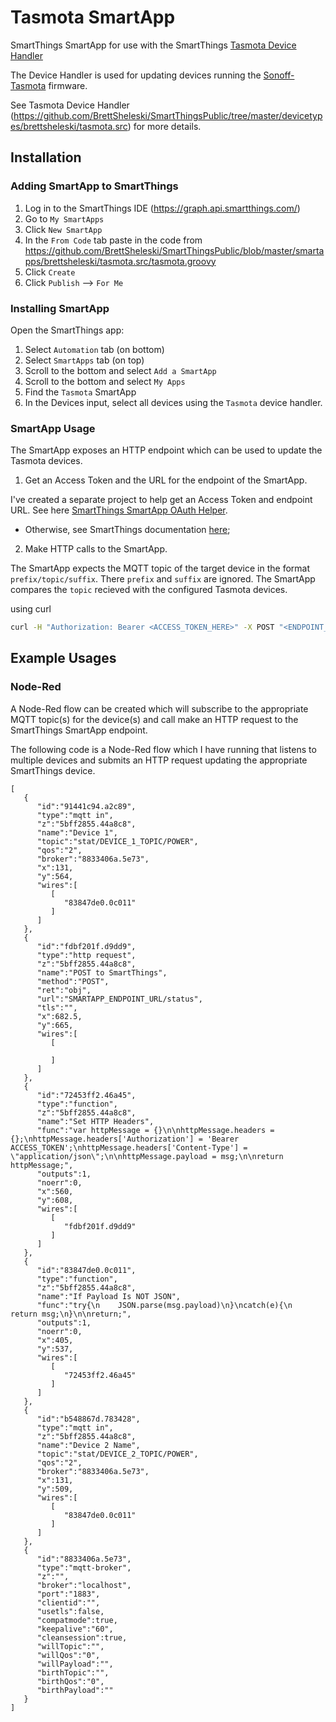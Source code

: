 # Tasmota SmartApp
SmartThings SmartApp for use with the SmartThings [Tasmota Device Handler](https://github.com/BrettSheleski/SmartThingsPublic/tree/master/devicetypes/brettsheleski/tasmota.src)

The Device Handler is used for updating devices running the [Sonoff-Tasmota](https://github.com/arendst/Sonoff-Tasmota) firmware.

See Tasmota Device Handler (https://github.com/BrettSheleski/SmartThingsPublic/tree/master/devicetypes/brettsheleski/tasmota.src) for more details.

## Installation
### Adding SmartApp to SmartThings
1. Log in to the SmartThings IDE (https://graph.api.smartthings.com/)
2. Go to `My SmartApps`
3. Click `New SmartApp`
4. In the `From Code` tab paste in the code from https://github.com/BrettSheleski/SmartThingsPublic/blob/master/smartapps/brettsheleski/tasmota.src/tasmota.groovy
5. Click `Create`
6. Click `Publish` --> `For Me`

### Installing SmartApp
Open the SmartThings app:
1.  Select `Automation` tab (on bottom)
2.  Select `SmartApps` tab (on top)
3.  Scroll to the bottom and select `Add a SmartApp`
4.  Scroll to the bottom and select `My Apps`
5.  Find the `Tasmota` SmartApp
6.  In the Devices input, select all devices using the `Tasmota` device handler.

### SmartApp Usage
The SmartApp exposes an HTTP endpoint which can be used to update the Tasmota devices.

1.  Get an Access Token and the URL for the endpoint of the SmartApp.

I've created a separate project to help get an Access Token and endpoint URL. See here [SmartThings SmartApp OAuth Helper](https://github.com/BrettSheleski/SmartThings-SmartApp-OAuth-Helper).
- Otherwise, see SmartThings documentation [here](http://docs.smartthings.com/en/latest/smartapp-web-services-developers-guide/authorization.html);

2.  Make HTTP calls to the SmartApp.

The SmartApp expects the MQTT topic of the target device in the format `prefix/topic/suffix`.  There `prefix` and `suffix` are ignored.  The SmartApp compares the `topic` recieved with the configured Tasmota devices.

using curl
```bash
curl -H "Authorization: Bearer <ACCESS_TOKEN_HERE>" -X POST "<ENDPOINT_URL_HERE>/status" -H "Content-Type: application/json" --data "{topic : 'prefix/<DEVICE_MQTT_TOPIC>/suffix'}"
```



## Example Usages
### Node-Red
A Node-Red flow can be created which will subscribe to the appropriate MQTT topic(s) for the device(s) and call make an HTTP request to the SmartThings SmartApp endpoint.

The following code is a Node-Red flow which I have running that listens to multiple devices and submits an HTTP request updating the appropriate SmartThings device.
```
[  
   {  
      "id":"91441c94.a2c89",
      "type":"mqtt in",
      "z":"5bff2855.44a8c8",
      "name":"Device 1",
      "topic":"stat/DEVICE_1_TOPIC/POWER",
      "qos":"2",
      "broker":"8833406a.5e73",
      "x":131,
      "y":564,
      "wires":[  
         [  
            "83847de0.0c011"
         ]
      ]
   },
   {  
      "id":"fdbf201f.d9dd9",
      "type":"http request",
      "z":"5bff2855.44a8c8",
      "name":"POST to SmartThings",
      "method":"POST",
      "ret":"obj",
      "url":"SMARTAPP_ENDPOINT_URL/status",
      "tls":"",
      "x":682.5,
      "y":665,
      "wires":[  
         [  

         ]
      ]
   },
   {  
      "id":"72453ff2.46a45",
      "type":"function",
      "z":"5bff2855.44a8c8",
      "name":"Set HTTP Headers",
      "func":"var httpMessage = {}\n\nhttpMessage.headers = {};\nhttpMessage.headers['Authorization'] = 'Bearer ACCESS_TOKEN';\nhttpMessage.headers['Content-Type'] = \"application/json\";\n\nhttpMessage.payload = msg;\n\nreturn httpMessage;",
      "outputs":1,
      "noerr":0,
      "x":560,
      "y":608,
      "wires":[  
         [  
            "fdbf201f.d9dd9"
         ]
      ]
   },
   {  
      "id":"83847de0.0c011",
      "type":"function",
      "z":"5bff2855.44a8c8",
      "name":"If Payload Is NOT JSON",
      "func":"try{\n    JSON.parse(msg.payload)\n}\ncatch(e){\n    return msg;\n}\n\nreturn;",
      "outputs":1,
      "noerr":0,
      "x":405,
      "y":537,
      "wires":[  
         [  
            "72453ff2.46a45"
         ]
      ]
   },
   {  
      "id":"b548867d.783428",
      "type":"mqtt in",
      "z":"5bff2855.44a8c8",
      "name":"Device 2 Name",
      "topic":"stat/DEVICE_2_TOPIC/POWER",
      "qos":"2",
      "broker":"8833406a.5e73",
      "x":131,
      "y":509,
      "wires":[  
         [  
            "83847de0.0c011"
         ]
      ]
   },
   {  
      "id":"8833406a.5e73",
      "type":"mqtt-broker",
      "z":"",
      "broker":"localhost",
      "port":"1883",
      "clientid":"",
      "usetls":false,
      "compatmode":true,
      "keepalive":"60",
      "cleansession":true,
      "willTopic":"",
      "willQos":"0",
      "willPayload":"",
      "birthTopic":"",
      "birthQos":"0",
      "birthPayload":""
   }
]
```
